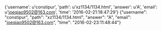 {'username': u'constipur', 'path': u'xz1134/1134.html', 'answer': u'A', 'email': u'joeqiao9502@163.com', 'time': '2016-02-21:18:47:29'}
{"username": "constipur", "path": "xz1134/1134.html", "answer": "A", "email": "joeqiao9502@163.com", "time": "2016-02-23:11:48:44"}